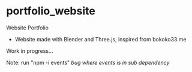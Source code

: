# portfolio_website
Website Portfolio
- Website made with Blender and Three.js, inspired from bokoko33.me

Work in progress... 

Note: run "npm -i events"
*bug where events is in sub dependency*
